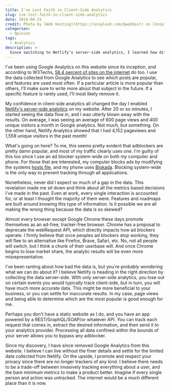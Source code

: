```yaml
---
title: I've Lost Faith in Client-Side Analytics
slug: ive-lost-faith-in-client-side-analytics
date: 2019-08-31
credit: Photo by [Web Hosting](https://unsplash.com/@webhost) on [Unsplash](https://unsplash.com)
categories:
  - Opinion
tags:
  - Analytics
description: >-
  Since switching to Netlify's server-side analytics, I learned how different the data is when compared to Google Analytics.
---
```


I've been using Google Analytics on this website since its inception, and according to W3Techs, [56.4 percent of sites on the internet](https://w3techs.com/technologies/details/ta-googleanalytics/all/all) do too. I use the data collected from Google Analytics to see which posts are popular, and features are used most often. If a particular article is more popular than others, I'll make sure to write more about that subject in the future. If a specific feature is rarely used, I'll most likely remove it.  

My confidence in client-side analytics all changed the day I enabled [Netlify's server-side analytics](https://www.netlify.com/products/analytics/) on my website. After 20 or so minutes, I started seeing the data flow in, and I was utterly blown away with the results. On average, I was seeing an average of 600 page views and 400 unique visitors a month in Google analytics. Not much, but something. On the other hand, Netlify Analytics showed that I had 4,152 pageviews and 1,558 unique visitors in the past month!  

What's going on here? To me, this seems pretty evident that adblockers are pretty damn popular, and most of my traffic clearly uses one. I'm guilty of this too since I use an ad blocker system-wide on both my computer and phone. For those that are interested, my computer blocks ads by modifying the systems [hosts file]([https://github.com/StevenBlack/hosts](https://github.com/StevenBlack/hosts)), and my phone uses [Blokada](https://blokada.org).  Blocking system-wide is the only way to prevent tracking through all applications. 

Nonetheless, never did I expect so much of a gap in the data. This revelation made me sit down and think about all the metrics based decisions I've made in the past. Even at work, every single interaction is accounted for, or at least I thought the majority of them were. Features and roadmaps are built around knowing this type of information. Is it possible we are all making the wrong thing because the data is so skewed?  
  
Almost every browser except Google Chrome these days promote themselves as an ad-free, tracker-free browser. Chrome has a proposal to deprecate the webRequest API, which directly impacts how ad blockers operate.  I firmly believe that once peoples ad blockers stop working, they will flee to an alternative like Firefox, Brave, Safari, etc. No, not all people will switch, but I think a chunk of their userbase will. And once Chrome begins to lose market share, the analytic results will be even more misrepresentative. 

I've been ranting about how bad the data is, but you're probably wondering what we can do about it? I believe Netlify is heading in the right direction by collecting the data server-side. WIth only server-side analytics, you lose out on certain events you would typically track client-side, but in turn, you will have much more accurate data. This might be more beneficial to your business, or you can settle for inaccurate results. In my case, page views and being able to determine which are the most popular is good enough for me.

Perhaps you don't have a static website as I do, and you have an app powered by a REST/GraphQL/SOAP/or whatever API. You can track each request that comes in, extract the desired information, and then send it to your analytics provider. Processing all data confined within the bounds of your server allows you to bypass any adblocker.

Since my discovery, I have since removed Google Analytics from this website. I believe I can live without the finer details and settle for the limited data collected from Netlify. On the upside, I promote and respect your privacy since there are no longer trackers of any kind. I believe there needs to be a trade-off between invasively tracking everything about a user, and the bare minimum metrics to make a product better. Imagine if every single person and action was untracked. The internet would be a much different place than it is now.
